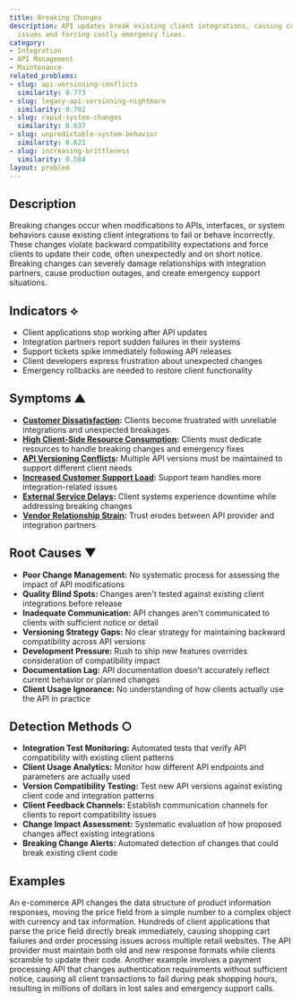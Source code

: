```yaml
---
title: Breaking Changes
description: API updates break existing client integrations, causing compatibility
  issues and forcing costly emergency fixes.
category:
- Integration
- API Management
- Maintenance
related_problems:
- slug: api-versioning-conflicts
  similarity: 0.773
- slug: legacy-api-versioning-nightmare
  similarity: 0.702
- slug: rapid-system-changes
  similarity: 0.637
- slug: unpredictable-system-behavior
  similarity: 0.621
- slug: increasing-brittleness
  similarity: 0.584
layout: problem
---
```


## Description

Breaking changes occur when modifications to APIs, interfaces, or system behaviors cause existing client integrations to fail or behave incorrectly. These changes violate backward compatibility expectations and force clients to update their code, often unexpectedly and on short notice. Breaking changes can severely damage relationships with integration partners, cause production outages, and create emergency support situations.

## Indicators ⟡

- Client applications stop working after API updates
- Integration partners report sudden failures in their systems
- Support tickets spike immediately following API releases
- Client developers express frustration about unexpected changes
- Emergency rollbacks are needed to restore client functionality

## Symptoms ▲

- **[Customer Dissatisfaction](customer-dissatisfaction.md):** Clients become frustrated with unreliable integrations and unexpected breakages
- **[High Client-Side Resource Consumption](high-client-side-resource-consumption.md):** Clients must dedicate resources to handle breaking changes and emergency fixes
- **[API Versioning Conflicts](api-versioning-conflicts.md):** Multiple API versions must be maintained to support different client needs
- **[Increased Customer Support Load](increased-customer-support-load.md):** Support team handles more integration-related issues
- **[External Service Delays](external-service-delays.md):** Client systems experience downtime while addressing breaking changes
- **[Vendor Relationship Strain](vendor-relationship-strain.md):** Trust erodes between API provider and integration partners

## Root Causes ▼

- **Poor Change Management:** No systematic process for assessing the impact of API modifications
- **Quality Blind Spots:** Changes aren't tested against existing client integrations before release
- **Inadequate Communication:** API changes aren't communicated to clients with sufficient notice or detail
- **Versioning Strategy Gaps:** No clear strategy for maintaining backward compatibility across API versions
- **Development Pressure:** Rush to ship new features overrides consideration of compatibility impact
- **Documentation Lag:** API documentation doesn't accurately reflect current behavior or planned changes
- **Client Usage Ignorance:** No understanding of how clients actually use the API in practice

## Detection Methods ○

- **Integration Test Monitoring:** Automated tests that verify API compatibility with existing client patterns
- **Client Usage Analytics:** Monitor how different API endpoints and parameters are actually used
- **Version Compatibility Testing:** Test new API versions against existing client code and integration patterns
- **Client Feedback Channels:** Establish communication channels for clients to report compatibility issues
- **Change Impact Assessment:** Systematic evaluation of how proposed changes affect existing integrations
- **Breaking Change Alerts:** Automated detection of changes that could break existing client code

## Examples

An e-commerce API changes the data structure of product information responses, moving the price field from a simple number to a complex object with currency and tax information. Hundreds of client applications that parse the price field directly break immediately, causing shopping cart failures and order processing issues across multiple retail websites. The API provider must maintain both old and new response formats while clients scramble to update their code. Another example involves a payment processing API that changes authentication requirements without sufficient notice, causing all client transactions to fail during peak shopping hours, resulting in millions of dollars in lost sales and emergency support calls.